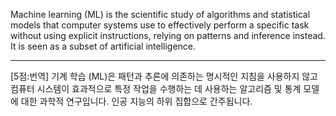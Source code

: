 Machine learning (ML) is the scientific study of algorithms and statistical models that computer systems use to effectively perform a specific task without using explicit instructions, relying on patterns and inference instead. It is seen as a subset of artificial intelligence.

*  *  *
[5점:번역]
기계 학습 (ML)은 패턴과 추론에 의존하는 명시적인 지침을 사용하지 않고 컴퓨터 시스템이 효과적으로 특정 작업을 수행하는 데 사용하는 알고리즘 및 통계 모델에 대한 과학적 연구입니다. 인공 지능의 하위 집합으로 간주됩니다.
